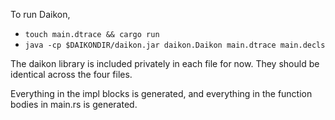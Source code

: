 To run Daikon,

 * `touch main.dtrace && cargo run`
 * `java -cp $DAIKONDIR/daikon.jar daikon.Daikon main.dtrace main.decls`

The daikon library is included privately in each file for now. They should be identical across
the four files.

Everything in the impl blocks is generated, and everything in the function bodies in main.rs is generated.
